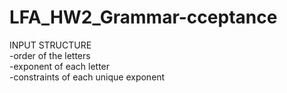 # LFA_HW2_Grammar-cceptance
INPUT STRUCTURE  
-order of the letters  
-exponent of each letter  
-constraints of each unique exponent
